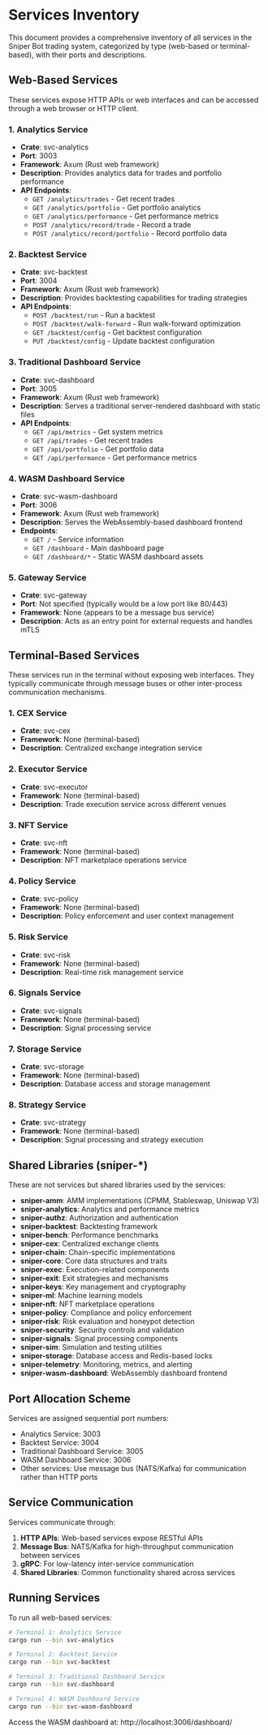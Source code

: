 # Services Inventory

This document provides a comprehensive inventory of all services in the Sniper Bot trading system, categorized by type (web-based or terminal-based), with their ports and descriptions.

## Web-Based Services

These services expose HTTP APIs or web interfaces and can be accessed through a web browser or HTTP client.

### 1. Analytics Service
- **Crate**: svc-analytics
- **Port**: 3003
- **Framework**: Axum (Rust web framework)
- **Description**: Provides analytics data for trades and portfolio performance
- **API Endpoints**:
  - `GET /analytics/trades` - Get recent trades
  - `GET /analytics/portfolio` - Get portfolio analytics
  - `GET /analytics/performance` - Get performance metrics
  - `POST /analytics/record/trade` - Record a trade
  - `POST /analytics/record/portfolio` - Record portfolio data

### 2. Backtest Service
- **Crate**: svc-backtest
- **Port**: 3004
- **Framework**: Axum (Rust web framework)
- **Description**: Provides backtesting capabilities for trading strategies
- **API Endpoints**:
  - `POST /backtest/run` - Run a backtest
  - `POST /backtest/walk-forward` - Run walk-forward optimization
  - `GET /backtest/config` - Get backtest configuration
  - `PUT /backtest/config` - Update backtest configuration

### 3. Traditional Dashboard Service
- **Crate**: svc-dashboard
- **Port**: 3005
- **Framework**: Axum (Rust web framework)
- **Description**: Serves a traditional server-rendered dashboard with static files
- **API Endpoints**:
  - `GET /api/metrics` - Get system metrics
  - `GET /api/trades` - Get recent trades
  - `GET /api/portfolio` - Get portfolio data
  - `GET /api/performance` - Get performance metrics

### 4. WASM Dashboard Service
- **Crate**: svc-wasm-dashboard
- **Port**: 3006
- **Framework**: Axum (Rust web framework)
- **Description**: Serves the WebAssembly-based dashboard frontend
- **Endpoints**:
  - `GET /` - Service information
  - `GET /dashboard` - Main dashboard page
  - `GET /dashboard/*` - Static WASM dashboard assets

### 5. Gateway Service
- **Crate**: svc-gateway
- **Port**: Not specified (typically would be a low port like 80/443)
- **Framework**: None (appears to be a message bus service)
- **Description**: Acts as an entry point for external requests and handles mTLS

## Terminal-Based Services

These services run in the terminal without exposing web interfaces. They typically communicate through message buses or other inter-process communication mechanisms.

### 1. CEX Service
- **Crate**: svc-cex
- **Framework**: None (terminal-based)
- **Description**: Centralized exchange integration service

### 2. Executor Service
- **Crate**: svc-executor
- **Framework**: None (terminal-based)
- **Description**: Trade execution service across different venues

### 3. NFT Service
- **Crate**: svc-nft
- **Framework**: None (terminal-based)
- **Description**: NFT marketplace operations service

### 4. Policy Service
- **Crate**: svc-policy
- **Framework**: None (terminal-based)
- **Description**: Policy enforcement and user context management

### 5. Risk Service
- **Crate**: svc-risk
- **Framework**: None (terminal-based)
- **Description**: Real-time risk management service

### 6. Signals Service
- **Crate**: svc-signals
- **Framework**: None (terminal-based)
- **Description**: Signal processing service

### 7. Storage Service
- **Crate**: svc-storage
- **Framework**: None (terminal-based)
- **Description**: Database access and storage management

### 8. Strategy Service
- **Crate**: svc-strategy
- **Framework**: None (terminal-based)
- **Description**: Signal processing and strategy execution

## Shared Libraries (sniper-*)

These are not services but shared libraries used by the services:

- **sniper-amm**: AMM implementations (CPMM, Stableswap, Uniswap V3)
- **sniper-analytics**: Analytics and performance metrics
- **sniper-authz**: Authorization and authentication
- **sniper-backtest**: Backtesting framework
- **sniper-bench**: Performance benchmarks
- **sniper-cex**: Centralized exchange clients
- **sniper-chain**: Chain-specific implementations
- **sniper-core**: Core data structures and traits
- **sniper-exec**: Execution-related components
- **sniper-exit**: Exit strategies and mechanisms
- **sniper-keys**: Key management and cryptography
- **sniper-ml**: Machine learning models
- **sniper-nft**: NFT marketplace operations
- **sniper-policy**: Compliance and policy enforcement
- **sniper-risk**: Risk evaluation and honeypot detection
- **sniper-security**: Security controls and validation
- **sniper-signals**: Signal processing components
- **sniper-sim**: Simulation and testing utilities
- **sniper-storage**: Database access and Redis-based locks
- **sniper-telemetry**: Monitoring, metrics, and alerting
- **sniper-wasm-dashboard**: WebAssembly dashboard frontend

## Port Allocation Scheme

Services are assigned sequential port numbers:
- Analytics Service: 3003
- Backtest Service: 3004
- Traditional Dashboard Service: 3005
- WASM Dashboard Service: 3006
- Other services: Use message bus (NATS/Kafka) for communication rather than HTTP ports

## Service Communication

Services communicate through:
1. **HTTP APIs**: Web-based services expose RESTful APIs
2. **Message Bus**: NATS/Kafka for high-throughput communication between services
3. **gRPC**: For low-latency inter-service communication
4. **Shared Libraries**: Common functionality shared across services

## Running Services

To run all web-based services:
```bash
# Terminal 1: Analytics Service
cargo run --bin svc-analytics

# Terminal 2: Backtest Service
cargo run --bin svc-backtest

# Terminal 3: Traditional Dashboard Service
cargo run --bin svc-dashboard

# Terminal 4: WASM Dashboard Service
cargo run --bin svc-wasm-dashboard
```

Access the WASM dashboard at: http://localhost:3006/dashboard/